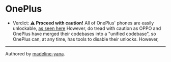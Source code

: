# OnePlus
- Verdict: **⚠️ Proceed with caution!**
All of OnePlus' phones are easily unlockable, [as seen here](https://service.oneplus.com/us/search/search-detail?id=2085382)
However, do tread with caution as OPPO and OnePlus have merged their codebases into a "unified codebase", so OnePlus can, at any time, has tools to disable their unlocks.
However, 
***
Authored by [madeline-yana](https://github.com/madeline-yana).
